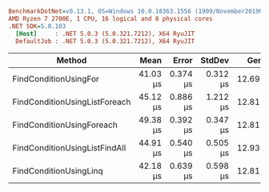 ``` ini

BenchmarkDotNet=v0.13.1, OS=Windows 10.0.18363.1556 (1909/November2019Update/19H2)
AMD Ryzen 7 2700E, 1 CPU, 16 logical and 8 physical cores
.NET SDK=5.0.103
  [Host]     : .NET 5.0.3 (5.0.321.7212), X64 RyuJIT
  DefaultJob : .NET 5.0.3 (5.0.321.7212), X64 RyuJIT


```
|                        Method |     Mean |    Error |   StdDev |   Gen 0 | Allocated |
|------------------------------ |---------:|---------:|---------:|--------:|----------:|
|         FindConditionUsingFor | 41.03 μs | 0.374 μs | 0.312 μs | 12.6953 |     52 KB |
| FindConditionUsingListForeach | 45.12 μs | 0.886 μs | 1.212 μs | 12.8174 |     53 KB |
|     FindConditionUsingForeach | 49.38 μs | 0.392 μs | 0.347 μs | 12.8174 |     53 KB |
| FindConditionUsingListFindAll | 44.91 μs | 0.540 μs | 0.505 μs | 12.9395 |     53 KB |
|        FindConditionUsingLinq | 42.18 μs | 0.639 μs | 0.598 μs | 12.8174 |     53 KB |
